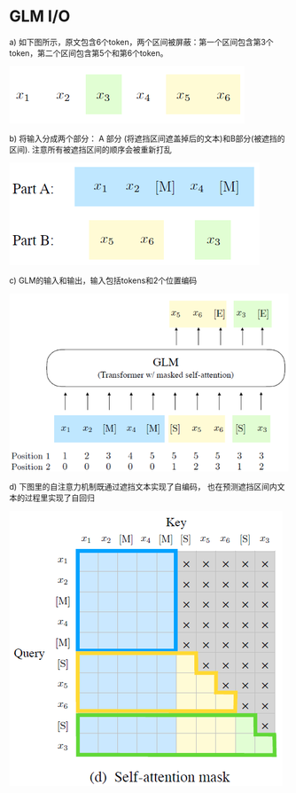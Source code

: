 # GLM I/O

a) 如下图所示，原文包含6个token，两个区间被屏蔽：第一个区间包含第3个token，第二个区间包含第5个和第6个token。

![results1](img/glm_io_1.png) 

b) 将输入分成两个部分： A 部分 (将遮挡区间遮盖掉后的文本)和B部分(被遮挡的区间). 注意所有被遮挡区间的顺序会被重新打乱

![results1](img/glm_io_2.png) 

c) GLM的输入和输出，输入包括tokens和2个位置编码

![results1](img/glm_io_3.png) 

d) 下图里的自注意力机制既通过遮挡文本实现了自编码， 也在预测遮挡区间内文本的过程里实现了自回归

![results1](img/glm_io_4.png) 